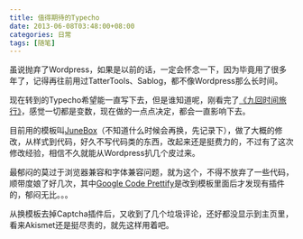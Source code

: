 ```yaml
---
title: 值得期待的Typecho
date: 2013-06-08T03:48:00+08:00
categories: 日常
tags: [随笔]
---
```


虽说抛弃了Wordpress，如果是以前的话，一定会怀念一下，因为毕竟用了很多年了，记得再往前用过TatterTools、Sablog，都不像Wordpress那么长时间。

现在转到的Typecho希望能一直写下去，但是谁知道呢，刚看完了[《九回时间旅行》](http://movie.douban.com/subject/21354116/)，感觉一切都是变数，现在做的一点点决定，都会一直影响下去。

目前用的模板叫[JuneBox](http://typecho.me/55.html)（不知道什么时候会再换，先记录下），做了大概的修改，从样式到代码，好久不写代码类的东西，改起来还是挺费力的，不过有了这次修改经验，相信不久就能从Wordpress扒几个皮过来。<!--more-->

最郁闷的莫过于浏览器兼容和字体兼容问题，就为这个，不得不放弃了一些代码，顺带度娘了好几次，其中[Google Code Prettify](https://code.google.com/p/google-code-prettify/)是改到模板里面后才发现有插件的，郁闷无比。。。

从换模板去掉Captcha插件后，又收到了几个垃圾评论，还好都没显示到主页里，看来Akismet还是挺尽责的，就先这样用着吧。

